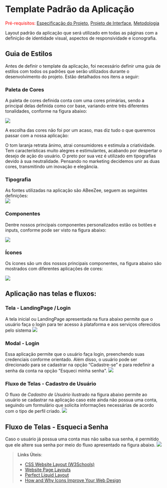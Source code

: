# Template Padrão da Aplicação

<span style="color:red">Pré-requisitos: <a href="2-Especificação do Projeto.md"> Especificação do Projeto</a></span>, <a href="3-Projeto de Interface.md"> Projeto de Interface</a>, <a href="4-Metodologia.md"> Metodologia</a>

Layout padrão da aplicação que será utilizado em todas as páginas com a definição de identidade visual, aspectos de responsividade e iconografia.

## Guia de Estilos
Antes de definir o template da aplicação, foi necessário definir uma guia de estilos com todos os padrões que serão utilizados durante o desenvolvimento do projeto. Estão detalhados nos itens a seguir:

### Paleta de Cores
A paleta de cores definida conta com uma cores primárias, sendo a principal delas definida como cor base, variando entre três diferentes tonalidades, conforme na figura abaixo:

![](https://github.com/ICEI-PUC-Minas-PMV-ADS/pmv-ads-2022-2-e3-proj-mov-t4-voga-app/blob/main/docs/img/Cores.png)

A escolha das cores não foi por um acaso, mas diz tudo o que queremos passar com a nossa aplicação:

O tom laranja retrata ânimo, atrai consumidores e estimula a criatividade. Tem características muito alegres e estimulantes, acabando por despertar o desejo de ação do usuário. O preto por sua vez é utilizado em tipografias devido à sua neutralidade. Pensando no marketing decidemos unir as duas cores, transmitindo um inovação e elegância.


### Tipografia
As fontes utilizadas na aplicação são ABeeZee, seguem as seguintes definições:
<br>
![](https://github.com/ICEI-PUC-Minas-PMV-ADS/pmv-ads-2022-2-e3-proj-mov-t4-voga-app/blob/main/docs/img/TIPOGRAFIA.png)

### Componentes
Dentre nossos principais componentes personalizados estão os botões e inputs, conforme pode ser visto na figura abaixo:

![](https://github.com/ICEI-PUC-Minas-PMV-ADS/pmv-ads-2022-2-e3-proj-mov-t4-voga-app/blob/main/docs/img/BOTOES%20E%20CAMPO%20DE%20TEXTO.png)

### Ícones
Os ícones são um dos nossos principais componentes, na figura abaixo são mostrados com diferentes aplicações de cores:

![](https://github.com/ICEI-PUC-Minas-PMV-ADS/pmv-ads-2022-2-e3-proj-mov-t4-voga-app/blob/main/docs/img/ICONES%20(1).png)


## Aplicação nas telas e fluxos:

### Tela - LandingPage / Login 
A tela inicial ou LandingPage apresentada na fiura abaixo permite que o usuário faça o login para ter acesso à plataforma e aos serviços oferecidos pelo sistema
![](https://github.com/ICEI-PUC-Minas-PMV-ADS/pmv-ads-2022-2-e3-proj-mov-t4-voga-app/blob/main/docs/img/fluxo%20de%20tela%20logim%20para%20home.png)

### Modal - Login 
Essa aplicação permite que o usuário faça login, preenchendo suas credenciais conforme orientado. Além disso, o usuário pode ser direcionado para se cadastrar na opção “Cadastre-se” e para redefinir a senha da conta na opção "Esqueci minha senha".
![](https://github.com/ICEI-PUC-Minas-PMV-ADS/pmv-ads-2022-2-e3-proj-mov-t4-voga-app/blob/main/docs/img/01-Login.png)

### Fluxo de Telas - Cadastro de Usuário 
O fluxo de *Cadastro de Usuário* ilustrado na figura abaixo permite ao usuário se cadastrar na aplicação caso este ainda não possua uma conta, seguindo um formulário que solicita informações necessárias de acordo com o tipo de perfil criado.
![](https://github.com/ICEI-PUC-Minas-PMV-ADS/pmv-ads-2022-2-e3-proj-mov-t4-voga-app/blob/main/docs/img/fluxo%20de%20tela%20cadastro%20de%20usuario.png)

## Fluxo de Telas - Esqueci a Senha  
Caso o usuário já possua uma conta mas não saiba sua senha, é permitido que ele altere sua senha por meio do fluxo apresentado na figura abaixo. 
![](https://github.com/ICEI-PUC-Minas-PMV-ADS/pmv-ads-2022-2-e3-proj-mov-t4-voga-app/blob/main/docs/img/Fluxo%20de%20tela%20esqueci%20minha%20senha.png)


> **Links Úteis**:
>
> - [CSS Website Layout (W3Schools)](https://www.w3schools.com/css/css_website_layout.asp)
> - [Website Page Layouts](http://www.cellbiol.com/bioinformatics_web_development/chapter-3-your-first-web-page-learning-html-and-css/website-page-layouts/)
> - [Perfect Liquid Layout](https://matthewjamestaylor.com/perfect-liquid-layouts)
> - [How and Why Icons Improve Your Web Design](https://usabilla.com/blog/how-and-why-icons-improve-you-web-design/)
